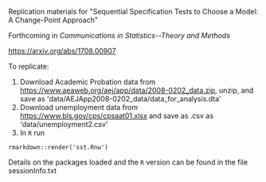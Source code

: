 Replication materials for "Sequential Specification Tests to Choose a Model: A
Change-Point Approach"

Forthcoming in _Communications in Statistics--Theory and Methods_

https://arxiv.org/abs/1708.00907


To replicate:

1. Download Academic Probation data from https://www.aeaweb.org/aej/app/data/2008-0202_data.zip, unzip, and save as 'data/AEJApp2008-0202_data/data_for_analysis.dta'
2. Download unemployment data from https://www.bls.gov/cps/cpsaat01.xlsx and save as .csv as 'data/unemployment2.csv'
3. In `R` run
```
rmarkdown::render('sst.Rnw')
```

Details on the packages loaded and the `R` version can be found in the file sessionInfo.txt
